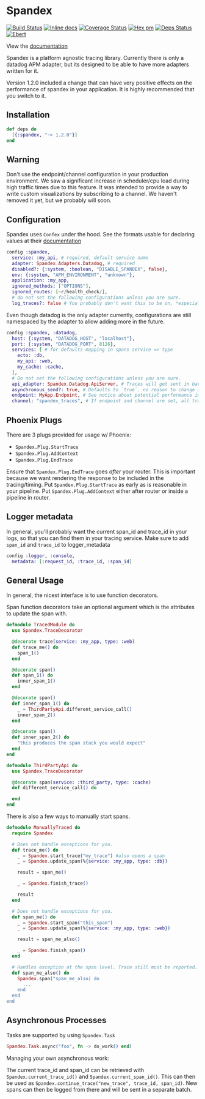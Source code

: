 # Spandex

[![Build Status](https://travis-ci.org/zachdaniel/spandex.svg?branch=master)](https://travis-ci.org/zachdaniel/spandex)
[![Inline docs](http://inch-ci.org/github/zachdaniel/spandex.svg)](http://inch-ci.org/github/zachdaniel/spandex)
[![Coverage Status](https://coveralls.io/repos/github/zachdaniel/spandex/badge.svg)](https://coveralls.io/github/zachdaniel/spandex)
[![Hex pm](http://img.shields.io/hexpm/v/spandex.svg?style=flat)](https://hex.pm/packages/spandex)
[![Deps Status](https://beta.hexfaktor.org/badge/all/github/zachdaniel/spandex.svg)](https://beta.hexfaktor.org/github/zachdaniel/spandex)
[![Ebert](https://ebertapp.io/github/zachdaniel/spandex.svg)](https://ebertapp.io/github/zachdaniel/spandex)

View the [documentation](https://hexdocs.pm/spandex)

Spandex is a platform agnostic tracing library. Currently there is only a datadog APM adapter, but its designed to be able to have more adapters written for it.

Version 1.2.0 included a change that can have very positive effects on the performance of spandex in your application. It is highly recommended that you switch to it.

## Installation
```elixir
def deps do
  [{:spandex, "~> 1.2.0"}]
end
```
## Warning

Don't use the endpoint/channel configuration in your production environment. We saw a significant increase in scheduler/cpu load during high traffic times due to this feature. It was intended to provide a way to write custom visualizations by subscribing to a channel. We haven't removed it yet, but we probably will soon.

## Configuration

Spandex uses `Confex` under the hood. See the formats usable for declaring values at their [documentation](https://github.com/Nebo15/confex)

```elixir
config :spandex,
  service: :my_api, # required, default service name
  adapter: Spandex.Adapters.Datadog, # required
  disabled?: {:system, :boolean, "DISABLE_SPANDEX", false},
  env: {:system, "APM_ENVIRONMENT", "unknown"},
  application: :my_app,
  ignored_methods: ["OPTIONS"],
  ignored_routes: [~r/health_check/],
  # do not set the following configurations unless you are sure.
  log_traces?: false # You probably don't want this to be on, *especially* if you have high load. For debugging.
```

Even though datadog is the only adapter currently, configurations are still namespaced by the adapter to allow adding more in the future.

```elixir
config :spandex, :datadog,
  host: {:system, "DATADOG_HOST", "localhost"},
  port: {:system, "DATADOG_PORT", 8126},
  services: [ # for defaults mapping in spans service => type
    ecto: :db,
    my_api: :web,
    my_cache: :cache,
  ],
  # Do not set the following configurations unless you are sure.
  api_adapter: Spandex.Datadog.ApiServer, # Traces will get sent in background
  asynchronous_send?: true, # Defaults to `true`. no reason to change it except perhaps for testing purposes. If changed, expect performance impacts.
  endpoint: MyApp.Endpoint, # See notice about potential performance impacts from publishing traces to channels.
  channel: "spandex_traces", # If endpoint and channel are set, all traces will be broadcast across that channel
```

## Phoenix Plugs

There are 3 plugs provided for usage w/ Phoenix:

* `Spandex.Plug.StartTrace`
* `Spandex.Plug.AddContext`
* `Spandex.Plug.EndTrace`

Ensure that `Spandex.Plug.EndTrace` goes *after* your router. This is important because we want rendering the response to be included in the tracing/timing. Put `Spandex.Plug.StartTrace` as early as is reasonable in your pipeline. Put `Spandex.Plug.AddContext` either after router or inside a pipeline in router.


## Logger metadata
In general, you'll probably want the current span_id and trace_id in your logs, so that you can find them in your tracing service. Make sure to add `span_id` and `trace_id` to logger_metadata

```elixir
config :logger, :console,
  metadata: [:request_id, :trace_id, :span_id]
```

## General Usage

In general, the nicest interface is to use function decorators.

Span function decorators take an optional argument which is the attributes to update the span with.

```elixir
defmodule TracedModule do
  use Spandex.TraceDecorator

  @decorate trace(service: :my_app, type: :web)
  def trace_me() do
    span_1()
  end

  @decorate span()
  def span_1() do
    inner_span_1()
  end

  @decorate span()
  def inner_span_1() do
    _ = ThirdPartyApi.different_service_call()
    inner_span_2()
  end

  @decorate span()
  def inner_span_2() do
    "this produces the span stack you would expect"
  end
end

defmodule ThirdPartyApi do
  use Spandex.TraceDecorator

  @decorate span(service: :third_party, type: :cache)
  def different_service_call() do

  end
end
```

There is also a few ways to manually start spans.

```elixir
defmodule ManuallyTraced do
  require Spandex

  # Does not handle exceptions for you.
  def trace_me() do
    _ = Spandex.start_trace("my_trace") #also opens a span
    _ = Spandex.update_span(%{service: :my_app, type: :db})

    result = span_me()

    _ = Spandex.finish_trace()

    result
  end

  # Does not handle exceptions for you.
  def span_me() do
    _ = Spandex.start_span("this_span")
    _ = Spandex.update_span(%{service: :my_app, type: :web})

    result = span_me_also()

    _ = Spandex.finish_span()
  end

  # Handles exception at the span level. Trace still must be reported.
  def span_me_also() do
    Spandex.span("span_me_also) do
      ...
    end
  end
end
```


## Asynchronous Processes

Tasks are supported by using `Spandex.Task`

```elixir
Spandex.Task.async("foo", fn -> do_work() end)
```

Managing your own asynchronous work:

The current trace_id and span_id can be retrieved with `Spandex.current_trace_id()` and `Spandex.current_span_id()`. This can then be used as `Spandex.continue_trace("new_trace", trace_id, span_id)`. New spans can then be logged from there and will be sent in a separate batch.
